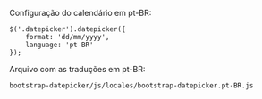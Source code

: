 Configuração do calendário em pt-BR:

    $('.datepicker').datepicker({
        format: 'dd/mm/yyyy',
        language: 'pt-BR'
    });

Arquivo com as traduções em pt-BR:

    bootstrap-datepicker/js/locales/bootstrap-datepicker.pt-BR.js



